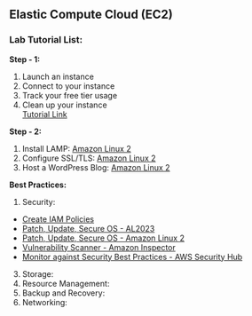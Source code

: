 ## Elastic Compute Cloud (EC2)

### Lab Tutorial List:

**Step - 1:**
1. Launch an instance
2. Connect to your instance
3. Track your free tier usage
4. Clean up your instance <br>
[Tutorial Link](https://docs.aws.amazon.com/AWSEC2/latest/UserGuide/EC2_GetStarted.html#ec2-launch-instance)

**Step - 2:**
1. Install LAMP: [Amazon Linux 2](https://docs.aws.amazon.com/AWSEC2/latest/UserGuide/ec2-lamp-amazon-linux-2.html)
2. Configure SSL/TLS: [Amazon Linux 2](https://docs.aws.amazon.com/AWSEC2/latest/UserGuide/SSL-on-amazon-linux-2.html)
3. Host a WordPress Blog: [Amazon Linux 2](https://docs.aws.amazon.com/AWSEC2/latest/UserGuide/hosting-wordpress.html)

**Best Practices:**

1. Security:
 - [Create IAM Policies](https://docs.aws.amazon.com/IAM/latest/UserGuide/access_policies_create.html)
 - [Patch, Update, Secure OS - AL2023](https://docs.aws.amazon.com/linux/al2023/ug/updating.html)
 - [Patch, Update, Secure OS - Amazon Linux 2](https://docs.aws.amazon.com/AWSEC2/latest/UserGuide/managing-software.html)
 - [Vulnerability Scanner - Amazon Inspector](https://docs.aws.amazon.com/inspector/latest/user/what-is-inspector.html)
 - [Monitor against Security Best Practices - AWS Security Hub](https://docs.aws.amazon.com/securityhub/latest/userguide/ec2-controls.html)
3. Storage:
4. Resource Management:
5. Backup and Recovery:
6. Networking:



